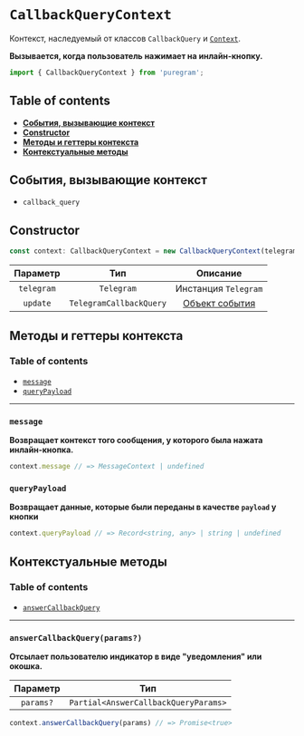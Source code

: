 # `CallbackQueryContext`

Контекст, наследуемый от классов `CallbackQuery` и [`Context`](context.md).

**Вызывается, когда пользователь нажимает на инлайн-кнопку.**

```ts
import { CallbackQueryContext } from 'puregram';
```

## Table of contents

* [**События, вызывающие контекст**](#события,-вызывающие-контекст)
* [**Constructor**](#constructor)
* [**Методы и геттеры контекста**](#методы-и-геттеры-контекста)
* [**Контекстуальные методы**](#контекстуальные-методы)

## События, вызывающие контекст

* `callback_query`

## Constructor

```ts
const context: CallbackQueryContext = new CallbackQueryContext(telegram, update);
```

|  Параметр  |           Тип           |                 Описание                |
| :--------: | :---------------------: | :-------------------------------------: |
| `telegram` | `Telegram`              | Инстанция `Telegram`                    |
| `update`   | `TelegramCallbackQuery` | [Объект события][TelegramCallbackQuery] |

[TelegramCallbackQuery]: https://core.telegram.org/bots/api#callbackquery

## Методы и геттеры контекста

### Table of contents

* [`message`](#message)
* [`queryPayload`](#querypayload)

---

### `message`

**Возвращает контекст того сообщения, у которого была нажата инлайн-кнопка.**

```ts
context.message // => MessageContext | undefined
```

### `queryPayload`

**Возвращает данные, которые были переданы в качестве `payload` у кнопки**

```ts
context.queryPayload // => Record<string, any> | string | undefined
```

## Контекстуальные методы

### Table of contents

* [`answerCallbackQuery`](#answercallbackqueryparams)

---

### `answerCallbackQuery(params?)`

**Отсылает пользователю индикатор в виде "уведомления" или окошка.**

| Параметр  |                 Тип                  |
| :-------: | :----------------------------------: |
| `params?` | `Partial<AnswerCallbackQueryParams>` |

```ts
context.answerCallbackQuery(params) // => Promise<true>
```
